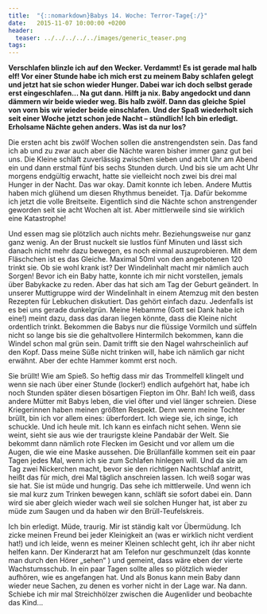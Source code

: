 ```yaml
---
title:  "{::nomarkdown}Babys 14. Woche: Terror-Tage{:/}"
date:   2015-11-07 10:00:00 +0200
header:
  teaser: ../../../../../images/generic_teaser.png
tags:
---
```

**Verschlafen blinzle ich auf den Wecker. Verdammt! Es ist gerade mal halb elf! Vor einer Stunde habe ich mich erst zu meinem Baby schlafen gelegt und jetzt hat sie schon wieder Hunger. Dabei war ich doch selbst gerade erst eingeschlafen... Na gut dann. Hilft ja nix. Baby angedockt und dann dämmern wir beide wieder weg. Bis halb zwölf. Dann das gleiche Spiel von vorn bis wir wieder beide einschlafen. Und der Spaß wiederholt sich seit einer Woche jetzt schon jede Nacht – stündlich! Ich bin erledigt. Erholsame Nächte gehen anders. Was ist da nur los?**

Die ersten acht bis zwölf Wochen sollen die anstrengendsten sein. Das fand ich ab und zu zwar auch aber die Nächte waren bisher immer ganz gut bei uns. Die Kleine schläft zuverlässig zwischen sieben und acht Uhr am Abend ein und dann erstmal fünf bis sechs Stunden durch. Und bis sie um acht Uhr morgens endgültig erwacht, hatte sie vielleicht noch zwei bis drei mal Hunger in der Nacht. Das war okay. Damit konnte ich leben. Andere Muttis haben mich glühend um diesen Rhythmus beneidet. Tja. Dafür bekomme ich jetzt die volle Breitseite. Eigentlich sind die Nächte schon anstrengender geworden seit sie acht Wochen alt ist. Aber mittlerweile sind sie wirklich eine Katastrophe!

Und essen mag sie plötzlich auch nichts mehr. Beziehungsweise nur ganz ganz wenig. An der Brust nuckelt sie lustlos fünf Minuten und lässt sich danach nicht mehr dazu bewegen, es noch einmal auszuprobieren. Mit dem Fläschchen ist es das Gleiche. Maximal 50ml von den angebotenen 120 trinkt sie. Ob sie wohl krank ist? Der Windelinhalt macht mir nämlich auch Sorgen! Bevor ich ein Baby hatte, konnte ich mir nicht vorstellen, jemals über Babykacke zu reden. Aber das hat sich am Tag der Geburt geändert. In unserer Muttigruppe wird der Windelinhalt in einem Atemzug mit den besten Rezepten für Lebkuchen diskutiert. Das gehört einfach dazu. Jedenfalls ist es bei uns gerade dunkelgrün. Meine Hebamme (Gott sei Dank habe ich eine!) meint dazu, dass das daran liegen könnte, dass die Kleine nicht ordentlich trinkt. Bekommen die Babys nur die flüssige Vormilch und süffeln nicht so lange bis sie die gehaltvollere Hintermilch bekommen, kann die Windel schon mal grün sein. Damit trifft sie den Nagel wahrscheinlich auf den Kopf. Dass meine Süße nicht trinken will, habe ich nämlich gar nicht erwähnt. Aber der echte Hammer kommt erst noch.

Sie brüllt! Wie am Spieß. So heftig dass mir das Trommelfell klingelt und wenn sie nach über einer Stunde (locker!) endlich aufgehört hat, habe ich noch Stunden später diesen bösartigen Fiepton im Ohr. Bah! Ich weiß, dass andere Mütter mit Babys leben, die viel öfter und viel länger schreien. Diese Kriegerinnen haben meinen größten Respekt. Denn wenn meine Tochter brüllt, bin ich vor allem eines: überfordert. Ich wiege sie, ich singe, ich schuckle. Und ich heule mit. Ich kann es einfach nicht sehen. Wenn sie weint, sieht sie aus wie der traurigste kleine Pandabär der Welt. Sie bekommt dann nämlich rote Flecken im Gesicht und vor allem um die Augen, die wie eine Maske aussehen. Die Brüllanfälle kommen seit ein paar Tagen jedes Mal, wenn ich sie zum Schlafen hinlegen will. Und da sie am Tag zwei Nickerchen macht, bevor sie den richtigen Nachtschlaf antritt, heißt das für mich, drei Mal täglich anschreien lassen. Ich weiß sogar was sie hat. Sie ist müde und hungrig. Das sehe ich mittlerweile. Und wenn ich sie mal kurz zum Trinken bewegen kann, schläft sie sofort dabei ein. Dann wird sie aber gleich wieder wach weil sie solchen Hunger hat, ist aber zu müde zum Saugen und da haben wir den Brüll-Teufelskreis.

Ich bin erledigt. Müde, traurig. Mir ist ständig kalt vor Übermüdung. Ich zicke meinen Freund bei jeder Kleinigkeit an (was er wirklich nicht verdient hat!) und ich leide, wenn es meiner Kleinen schlecht geht, ich ihr aber nicht helfen kann. Der Kinderarzt hat am Telefon nur geschmunzelt (das konnte man durch den Hörer „sehen“ ) und gemeint, dass wäre eben der vierte Wachstumsschub. In ein paar Tagen sollte alles so plötzlich wieder aufhören, wie es angefangen hat. Und als Bonus kann mein Baby dann wieder neue Sachen, zu denen es vorher nicht in der Lage war. Na dann. Schiebe ich mir mal Streichhölzer zwischen die Augenlider und beobachte das Kind...